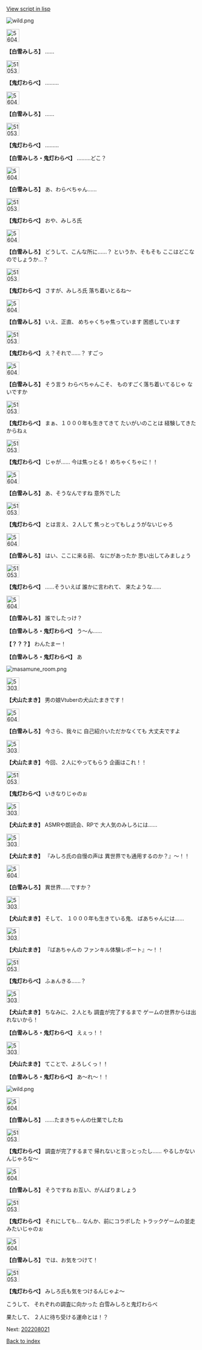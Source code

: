 [View script in lisp](../scripts/202208010.txt)

![wild.png](../images/backgrounds/wild.png)

<img src="../images/units/5604111.png" alt="5604111.png" height="34"/>

**【白雪みしろ】**
……

<img src="../images/units/5105311.png" alt="5105311.png" height="34"/>

**【鬼灯わらべ】**
………

<img src="../images/units/5604111.png" alt="5604111.png" height="34"/>

**【白雪みしろ】**
……

<img src="../images/units/5105311.png" alt="5105311.png" height="34"/>

**【鬼灯わらべ】**
………

**【白雪みしろ・鬼灯わらべ】**
………どこ？

<img src="../images/units/5604111.png" alt="5604111.png" height="34"/>

**【白雪みしろ】**
あ、わらべちゃん……

<img src="../images/units/5105311.png" alt="5105311.png" height="34"/>

**【鬼灯わらべ】**
おや、みしろ氏

<img src="../images/units/5604111.png" alt="5604111.png" height="34"/>

**【白雪みしろ】**
どうして、こんな所に……？
というか、そもそも
ここはどこなのでしょうか…？

<img src="../images/units/5105311.png" alt="5105311.png" height="34"/>

**【鬼灯わらべ】**
さすが、みしろ氏
落ち着いとるね～

<img src="../images/units/5604111.png" alt="5604111.png" height="34"/>

**【白雪みしろ】**
いえ、正直、
めちゃくちゃ焦っています
困惑しています

<img src="../images/units/5105311.png" alt="5105311.png" height="34"/>

**【鬼灯わらべ】**
え？それで……？
すごっ

<img src="../images/units/5604111.png" alt="5604111.png" height="34"/>

**【白雪みしろ】**
そう言う わらべちゃんこそ、
ものすごく落ち着いてるじゃ
ないですか

<img src="../images/units/5105311.png" alt="5105311.png" height="34"/>

**【鬼灯わらべ】**
まぁ、１０００年も生きてきて
たいがいのことは
経験してきたからねぇ

<img src="../images/units/5105311.png" alt="5105311.png" height="34"/>

**【鬼灯わらべ】**
じゃが……
今は焦っとる！
めちゃくちゃに！！

<img src="../images/units/5604111.png" alt="5604111.png" height="34"/>

**【白雪みしろ】**
あ、そうなんですね
意外でした

<img src="../images/units/5105311.png" alt="5105311.png" height="34"/>

**【鬼灯わらべ】**
とは言え、２人して
焦っとってもしょうがないじゃろ

<img src="../images/units/5604111.png" alt="5604111.png" height="34"/>

**【白雪みしろ】**
はい、ここに来る前、
なにがあったか
思い出してみましょう

<img src="../images/units/5105311.png" alt="5105311.png" height="34"/>

**【鬼灯わらべ】**
……そういえば
誰かに言われて、
来たような……

<img src="../images/units/5604111.png" alt="5604111.png" height="34"/>

**【白雪みしろ】**
誰でしたっけ？

**【白雪みしろ・鬼灯わらべ】**
う～ん……

**【？？？】**
わんたまー！

**【白雪みしろ・鬼灯わらべ】**
あ

![masamune_room.png](../images/backgrounds/masamune_room.png)

<img src="../images/units/5303711.png" alt="5303711.png" height="34"/>

**【犬山たまき】**
男の娘Vtuberの犬山たまきです！

<img src="../images/units/5604111.png" alt="5604111.png" height="34"/>

**【白雪みしろ】**
今さら、我々に
自己紹介いただかなくても
大丈夫ですよ

<img src="../images/units/5303711.png" alt="5303711.png" height="34"/>

**【犬山たまき】**
今回、２人にやってもらう
企画はこれ！！

<img src="../images/units/5105311.png" alt="5105311.png" height="34"/>

**【鬼灯わらべ】**
いきなりじゃのぉ

<img src="../images/units/5303711.png" alt="5303711.png" height="34"/>

**【犬山たまき】**
ASMRや朗読会、RPで
大人気のみしろには……

<img src="../images/units/5303711.png" alt="5303711.png" height="34"/>

**【犬山たまき】**
『みしろ氏の自慢の声は
異世界でも通用するのか？』～！！

<img src="../images/units/5604111.png" alt="5604111.png" height="34"/>

**【白雪みしろ】**
異世界……ですか？

<img src="../images/units/5303711.png" alt="5303711.png" height="34"/>

**【犬山たまき】**
そして、
１０００年も生きている鬼、
ばあちゃんには……

<img src="../images/units/5303711.png" alt="5303711.png" height="34"/>

**【犬山たまき】**
『ばあちゃんの
ファンキル体験レポート』～！！

<img src="../images/units/5105311.png" alt="5105311.png" height="34"/>

**【鬼灯わらべ】**
ふぁんきる……？

<img src="../images/units/5303711.png" alt="5303711.png" height="34"/>

**【犬山たまき】**
ちなみに、２人とも
調査が完了するまで
ゲームの世界からは出れないから！

**【白雪みしろ・鬼灯わらべ】**
えぇっ！！

<img src="../images/units/5303711.png" alt="5303711.png" height="34"/>

**【犬山たまき】**
てことで、よろしくっ！！

**【白雪みしろ・鬼灯わらべ】**
あ～れ～！！

![wild.png](../images/backgrounds/wild.png)

<img src="../images/units/5604111.png" alt="5604111.png" height="34"/>

**【白雪みしろ】**
……たまきちゃんの仕業でしたね

<img src="../images/units/5105311.png" alt="5105311.png" height="34"/>

**【鬼灯わらべ】**
調査が完了するまで
帰れないと言っとったし……
やるしかないんじゃろな～

<img src="../images/units/5604111.png" alt="5604111.png" height="34"/>

**【白雪みしろ】**
そうですね
お互い、がんばりましょう

<img src="../images/units/5105311.png" alt="5105311.png" height="34"/>

**【鬼灯わらべ】**
それにしても…
なんか、前にコラボした
トラックゲームの並走みたいじゃのぉ

<img src="../images/units/5604111.png" alt="5604111.png" height="34"/>

**【白雪みしろ】**
では、お気をつけて！

<img src="../images/units/5105311.png" alt="5105311.png" height="34"/>

**【鬼灯わらべ】**
みしろ氏も気をつけるんじゃよ～

こうして、
それぞれの調査に向かった
白雪みしろと鬼灯わらべ

果たして、
２人に待ち受ける運命とは！？


Next: [202208021](202208021.md)

[Back to index](index.md)

